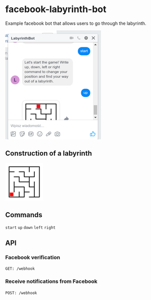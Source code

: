 # facebook-labyrinth-bot

Example facebook bot that allows users to go through the labyrinth.

![Preview](https://raw.githubusercontent.com/J-a-r-e-k/facebook-labyrinth-bot/master/public/images/preview.png)

## Construction of a labyrinth

![Preview](https://raw.githubusercontent.com/J-a-r-e-k/facebook-labyrinth-bot/master/public/images/11.png)

## Commands

`start`
`up`
`down`
`left`
`right`

## API

### Facebook verification

`GET: /webhook`

### Receive notifications from Facebook

`POST: /webhook`
